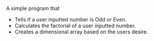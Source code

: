 A simple program that 

* Tells if a user inputted number is Odd or Even.
* Calculates the factorial of a user inputted number.
* Creates a dimensional array based on the users desire. 